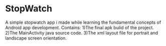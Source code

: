 # StopWatch
A simple stopwatch app i made while learning the fundamental concepts of Android app development. 
Contains:
1)The final apk bulid of the project.
2)The MainActivity java source code.
3)The xml layout file for portrait and landscape screen orientation. 
